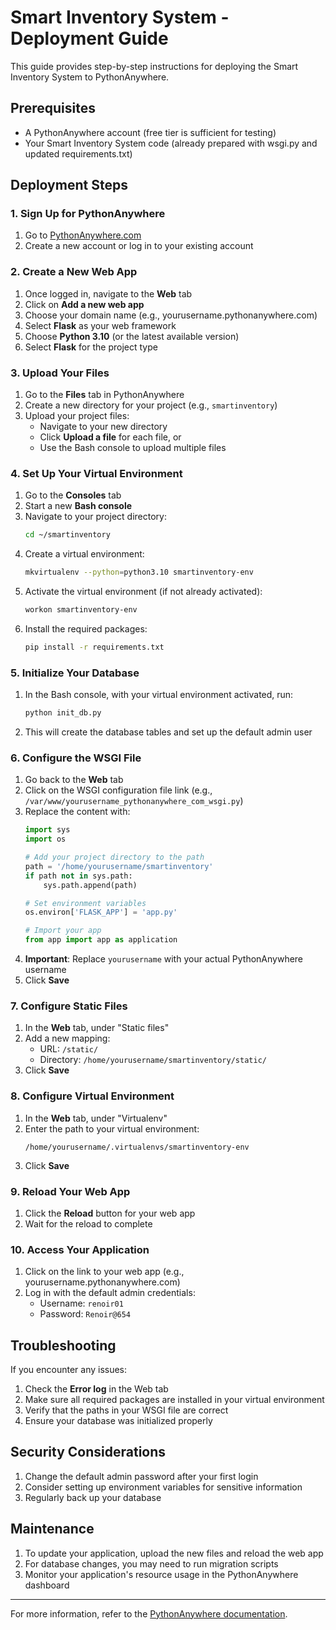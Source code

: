 # Smart Inventory System - Deployment Guide

This guide provides step-by-step instructions for deploying the Smart Inventory System to PythonAnywhere.

## Prerequisites

- A PythonAnywhere account (free tier is sufficient for testing)
- Your Smart Inventory System code (already prepared with wsgi.py and updated requirements.txt)

## Deployment Steps

### 1. Sign Up for PythonAnywhere

1. Go to [PythonAnywhere.com](https://www.pythonanywhere.com/)
2. Create a new account or log in to your existing account

### 2. Create a New Web App

1. Once logged in, navigate to the **Web** tab
2. Click on **Add a new web app**
3. Choose your domain name (e.g., yourusername.pythonanywhere.com)
4. Select **Flask** as your web framework
5. Choose **Python 3.10** (or the latest available version)
6. Select **Flask** for the project type

### 3. Upload Your Files

1. Go to the **Files** tab in PythonAnywhere
2. Create a new directory for your project (e.g., `smartinventory`)
3. Upload your project files:
   - Navigate to your new directory
   - Click **Upload a file** for each file, or
   - Use the Bash console to upload multiple files

### 4. Set Up Your Virtual Environment

1. Go to the **Consoles** tab
2. Start a new **Bash console**
3. Navigate to your project directory:
   ```bash
   cd ~/smartinventory
   ```
4. Create a virtual environment:
   ```bash
   mkvirtualenv --python=python3.10 smartinventory-env
   ```
5. Activate the virtual environment (if not already activated):
   ```bash
   workon smartinventory-env
   ```
6. Install the required packages:
   ```bash
   pip install -r requirements.txt
   ```

### 5. Initialize Your Database

1. In the Bash console, with your virtual environment activated, run:
   ```bash
   python init_db.py
   ```
2. This will create the database tables and set up the default admin user

### 6. Configure the WSGI File

1. Go back to the **Web** tab
2. Click on the WSGI configuration file link (e.g., `/var/www/yourusername_pythonanywhere_com_wsgi.py`)
3. Replace the content with:
   ```python
   import sys
   import os
   
   # Add your project directory to the path
   path = '/home/yourusername/smartinventory'
   if path not in sys.path:
       sys.path.append(path)
   
   # Set environment variables
   os.environ['FLASK_APP'] = 'app.py'
   
   # Import your app
   from app import app as application
   ```
4. **Important**: Replace `yourusername` with your actual PythonAnywhere username
5. Click **Save**

### 7. Configure Static Files

1. In the **Web** tab, under "Static files"
2. Add a new mapping:
   - URL: `/static/`
   - Directory: `/home/yourusername/smartinventory/static/`
3. Click **Save**

### 8. Configure Virtual Environment

1. In the **Web** tab, under "Virtualenv"
2. Enter the path to your virtual environment:
   ```
   /home/yourusername/.virtualenvs/smartinventory-env
   ```
3. Click **Save**

### 9. Reload Your Web App

1. Click the **Reload** button for your web app
2. Wait for the reload to complete

### 10. Access Your Application

1. Click on the link to your web app (e.g., yourusername.pythonanywhere.com)
2. Log in with the default admin credentials:
   - Username: `renoir01`
   - Password: `Renoir@654`

## Troubleshooting

If you encounter any issues:

1. Check the **Error log** in the Web tab
2. Make sure all required packages are installed in your virtual environment
3. Verify that the paths in your WSGI file are correct
4. Ensure your database was initialized properly

## Security Considerations

1. Change the default admin password after your first login
2. Consider setting up environment variables for sensitive information
3. Regularly back up your database

## Maintenance

1. To update your application, upload the new files and reload the web app
2. For database changes, you may need to run migration scripts
3. Monitor your application's resource usage in the PythonAnywhere dashboard

---

For more information, refer to the [PythonAnywhere documentation](https://help.pythonanywhere.com/pages/Flask/).
